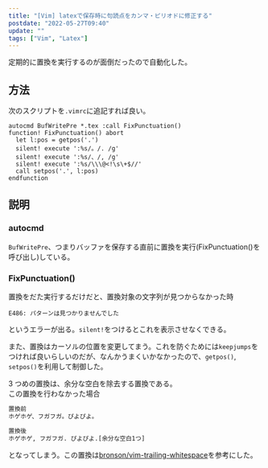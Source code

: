 ```yaml
---
title: "[Vim] latexで保存時に句読点をカンマ・ピリオドに修正する"
postdate: "2022-05-27T09:40"
update: ""
tags: ["Vim", "Latex"]
---
```


定期的に置換を実行するのが面倒だったので自動化した。

## 方法

次のスクリプトを`.vimrc`に追記すれば良い。

```vim
autocmd BufWritePre *.tex :call FixPunctuation()
function! FixPunctuation() abort
  let l:pos = getpos('.')
  silent! execute ':%s/。/. /g'
  silent! execute ':%s/、/, /g'
  silent! execute ':%s/\\\@<!\s\+$//'
  call setpos('.', l:pos)
endfunction
```

## 説明

### autocmd

`BufWritePre`、つまりバッファを保存する直前に置換を実行(FixPunctuation()を呼び出し)している。

### FixPunctuation()

置換をだた実行するだけだと、置換対象の文字列が見つからなかった時

```
E486: パターンは見つかりませんでした
```

というエラーが出る。`silent!`をつけるとこれを表示させなくできる。

また、置換はカーソルの位置を変更してまう。これを防ぐためには`keepjumps`をつければ良いらしいのだが、なんかうまくいかなかったので、`getpos()`, `setpos()`を利用して制御した。

3 つめの置換は、余分な空白を除去する置換である。  
この置換を行わなかった場合

```txt
置換前
ホゲホゲ、フガフガ。ぴよぴよ。

置換後
ホゲホゲ, フガフガ. ぴよぴよ.[余分な空白1つ]
```

となってしまう。この置換は[bronson/vim-trailing-whitespace](https://github.com/bronson/vim-trailing-whitespace)を参考にした。
